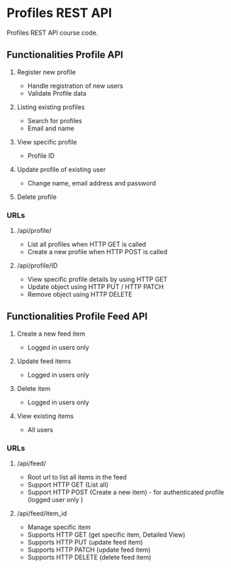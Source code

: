 # Profiles REST API

Profiles REST API course code.

## Functionalities Profile API

1. Register new profile

    * Handle registration of new users
    * Validate Profile data

2. Listing existing profiles

    * Search for profiles
    * Email and name 

3. View specific profile

    * Profile ID

4. Update profile of existing user

    * Change name, email address and password

5. Delete profile


### URLs

1. /api/profile/


    * List all profiles when HTTP GET is called
    * Create a new profile when HTTP POST is called
   
 
2. /api/profile/ID


    * View specific profile details by using HTTP GET
    * Update object using HTTP PUT / HTTP PATCH
    * Remove object using HTTP DELETE


## Functionalities Profile Feed API

1. Create a new feed item
    
    * Logged in users only

2. Update feed items
    
    * Logged in users only

3. Delete item

    * Logged in users only

4. View existing items

    * All users

### URLs

1.  /api/feed/

    
    * Root url to list all items in the feed
    * Support HTTP GET (List all)
    * Support HTTP POST (Create a new item) - for authenticated profile (logged user only )


2. /api/feed/item_id


    * Manage specific item
    * Supports HTTP GET (get specific item, Detailed View)
    * Supports HTTP PUT (update feed item)
    * Supports HTTP PATCH (update feed item)
    * Supports HTTP DELETE (delete feed item)
